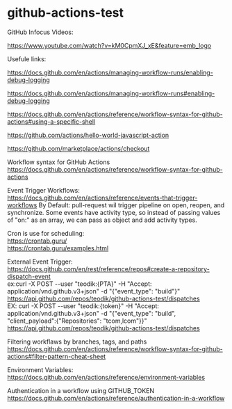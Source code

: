 # github-actions-test

GitHub Infocus Videos:

https://www.youtube.com/watch?v=kM0CpmXJ_xE&feature=emb_logo


Usefule links:

https://docs.github.com/en/actions/managing-workflow-runs/enabling-debug-logging

https://docs.github.com/en/actions/managing-workflow-runs#enabling-debug-logging

https://docs.github.com/en/actions/reference/workflow-syntax-for-github-actions#using-a-specific-shell

https://github.com/actions/hello-world-javascript-action

https://github.com/marketplace/actions/checkout

Workflow syntax for GitHub Actions \
https://docs.github.com/en/actions/reference/workflow-syntax-for-github-actions 

Event Trigger Workflows:\
https://docs.github.com/en/actions/reference/events-that-trigger-workflows
    By Default: pull-request wil trigger pipeline on open, reopen, and synchronize. Some events have activity type, so instead of passing values of "on:" as an array, we can pass as object and add activity types.  

Cron is use for scheduling:\
https://crontab.guru/ \
https://crontab.guru/examples.html 

External Event Trigger: \
https://docs.github.com/en/rest/reference/repos#create-a-repository-dispatch-event \
ex:curl -X POST --user "teodik:{PTA}" -H "Accept: application/vnd.github.v3+json" -d "{\"event_type\": \"build\"}" https://api.github.com/repos/teodik/github-actions-test/dispatches \
EX: curl -X POST --user "teodik:{token}" -H "Accept: application/vnd.github.v3+json" -d "{\"event_type\": \"build\", \"client_payload\":{\"Repositories\": \"tcom,lcom\"}}" https://api.github.com/repos/teodik/github-actions-test/dispatches 

Filtering workflaws by branches, tags, and paths
https://docs.github.com/en/actions/reference/workflow-syntax-for-github-actions#filter-pattern-cheat-sheet 

Environment Variables: \
https://docs.github.com/en/actions/reference/environment-variables 

Authentication in a workflow using GITHUB_TOKEN \
https://docs.github.com/en/actions/reference/authentication-in-a-workflow 